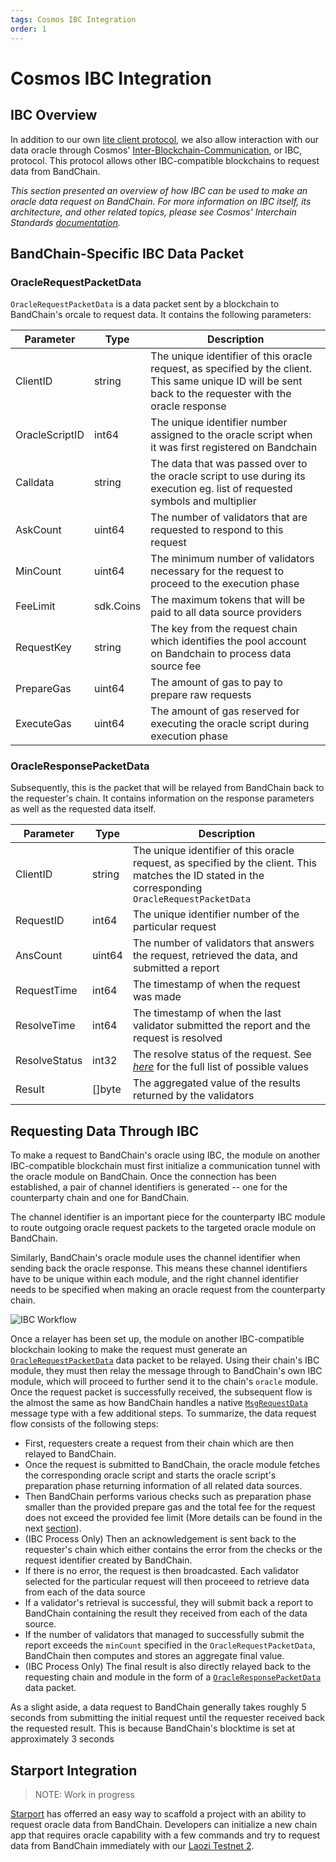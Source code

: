 ```yaml
---
tags: Cosmos IBC Integration
order: 1
---
```


# Cosmos IBC Integration

## IBC Overview

In addition to our own [lite client protocol](../whitepaper/lite-client-protocol.html), we also allow interaction with our data oracle through Cosmos' [Inter-Blockchain-Communication](https://ibcprotocol.org/), or IBC, protocol. This protocol allows other IBC-compatible blockchains to request data from BandChain.

*This section presented an overview of how IBC can be used to make an oracle data request on BandChain. For more information on IBC itself, its architecture, and other related topics, please see Cosmos' Interchain Standards [documentation](https://github.com/cosmos/ics).*

## BandChain-Specific IBC Data Packet

### OracleRequestPacketData

`OracleRequestPacketData` is a data packet sent by a blockchain to BandChain's orcale to request data. It contains the following parameters:


| Parameter      | Type      | Description                                                                                                                                                |
| -------------- | --------- | ---------------------------------------------------------------------------------------------------------------------------------------------------------- |
| ClientID       | string    | The unique identifier of this oracle request, as specified by the client. This same unique ID will be sent back to the requester with the oracle response  |
| OracleScriptID | int64     | The unique identifier number assigned to the oracle script when it was first registered on Bandchain                                                       |
| Calldata       | string    | The data that was passed over to the oracle script to use during its execution eg. list of requested symbols and multiplier                                |
| AskCount       | uint64    | The number of validators that are requested to respond to this request                                                                                     |
| MinCount       | uint64    | The minimum number of validators necessary for the request to proceed to the execution phase                                                               |
| FeeLimit       | sdk.Coins | The maximum tokens that will be paid to all data source providers                                                                                          |
| RequestKey     | string    | The key from the request chain which identifies the pool account on Bandchain to process data source fee                                                   |
| PrepareGas     | uint64    | The amount of gas to pay to prepare raw requests                                                                                                           |
| ExecuteGas     | uint64    | The amount of gas reserved for executing the oracle script during execution phase                                                                        |

### OracleResponsePacketData

Subsequently, this is the packet that will be relayed from BandChain back to the requester's chain. It contains information on the response parameters as well as the requested data itself.

| Parameter     | Type   | Description                                                                                                                                                           |
| ------------- | ------ | --------------------------------------------------------------------------------------------------------------------------------------------------------------------- |
| ClientID      | string | The unique identifier of this oracle request, as specified by the client. This matches the ID stated in the corresponding `OracleRequestPacketData`                   |
| RequestID     | int64  | The unique identifier number of the particular request                                                                                                                |
| AnsCount      | uint64 | The number of validators that answers the request, retrieved the data, and submitted a report                                                                         |
| RequestTime   | int64  | The timestamp of when the request was made                                                                                                                            |
| ResolveTime   | int64  | The timestamp of when the last validator submitted the report and the request is resolved                                                                             |
| ResolveStatus | int32  | The resolve status of the request. See [_here_](https://github.com/bandprotocol/chain/blob/master/x/oracle/types/oracle.pb.go#L34) for the full list of possible values |
| Result        | []byte | The aggregated value of the results returned by the validators                                                                                                        |

## Requesting Data Through IBC

To make a request to BandChain's oracle using IBC, the module on another IBC-compatible blockchain must first initialize a communication tunnel with the oracle module on BandChain. Once the connection has been established, a pair of channel identifiers is generated -- one for the counterparty chain and one for BandChain. 

The channel identifier is an important piece for the counterparty IBC module to route outgoing oracle request packets to the targeted oracle module on BandChain. 

Similarly, BandChain's oracle module uses the channel identifier when sending back the oracle response. This means these channel identifiers have to be unique within each module, and the right channel identifier needs to be specified when making an oracle request from the counterparty chain.

![IBC Workflow](https://i.imgur.com/oqZHPHm.png)

Once a relayer has been set up, the module on another IBC-compatible blockchain looking to make the request must generate an [`OracleRequestPacketData`](#oraclerequestpacketdata) data packet to be relayed. Using their chain's IBC module, they must then relay the message through to BandChain's own IBC module, which will proceed to further send it to the chain's `oracle` module. Once the request packet is successfully received, the subsequent flow is the almost the same as how BandChain handles a native [`MsgRequestData`](../whitepaper/protocol-messages.html#msgrequestdata) message type with a few additional steps. To summarize, the data request flow consists of the following steps:

- First, requesters create a request from their chain which are then relayed to BandChain.
- Once the request is submitted to BandChain, the oracle module fetches the corresponding oracle script and starts the oracle script's preparation phase returning information of all related data sources.
- Then BandChain performs various checks such as preparation phase smaller than the provided prepare gas and the total fee for the request does not exceed the provided fee limit (More details can be found in the next [section](./on-chain-payment-protocol.html)).
- (IBC Process Only) Then an acknowledgement is sent back to the requester's chain which either contains the error from the checks or the request identifier created by BandChain.
- If there is no error, the request is then broadcasted. Each validator selected for the particular request will then proceeed to retrieve data from each of the data source
- If a validator's retrieval is successful, they will submit back a report to BandChain containing the result they received from each of the data source.
- If the number of validators that managed to successfully submit the report exceeds the `minCount` specified in the `OracleRequestPacketData`, BandChain then computes and stores an aggregate final value.
- (IBC Process Only) The final result is also directly relayed back to the requesting chain and module in the form of a [`OracleResponsePacketData`](#oracleresponsepacketdata) data packet.

As a slight aside, a data request to BandChain generally takes roughly 5 seconds from submitting the initial request until the requester received back the requested result. This is because BandChain's blocktime is set at approximately 3 seconds



## Starport Integration
> NOTE: Work in progress

[Starport](https://cosmos.network/starport/) has offerred an easy way to scaffold a project with an ability to request oracle data from BandChain. Developers can initialize a new chain app that requires oracle capability with a few commands and try to request data from BandChain immediately with our [Laozi Testnet 2](https://laozi-testnet2.cosmoscan.io/).
